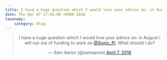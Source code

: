 ```yaml
---
title: I have a huge question which I would love your advice on: in August I will run out of funding to work on @Sonic_Pi. What should I do?
date: Thu Apr 07 17:56:00 +0000 2016
taxonomy:
    category: blog
---
```

<blockquote class="twitter-tweet" align="center"><p lang="en" dir="ltr">I have a huge question which I would love your advice on: in August I will run out of funding to work on <a href="https://twitter.com/Sonic_Pi">@Sonic_Pi</a>. What should I do?</p>&mdash; Sam Aaron (@samaaron) <a href="https://twitter.com/samaaron/status/717995651863285760">April 7, 2016</a></blockquote>
